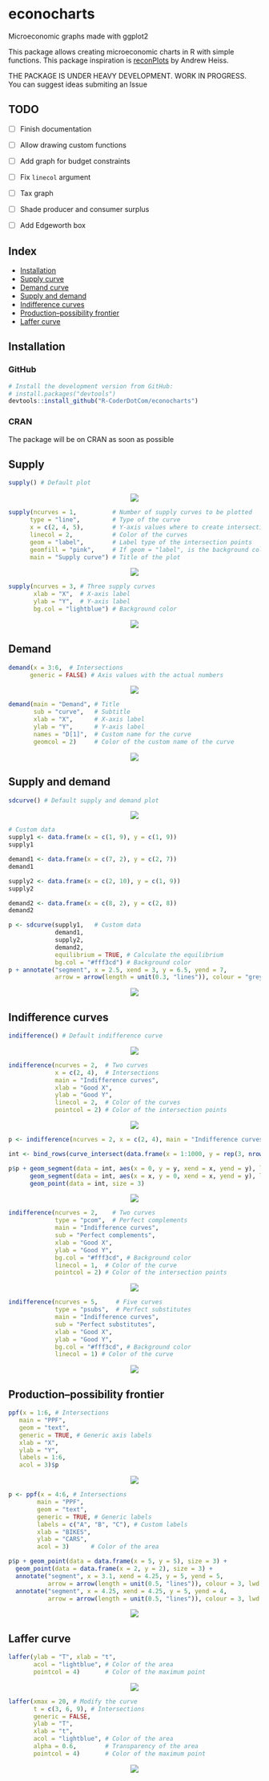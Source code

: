 # econocharts
Microeconomic graphs made with ggplot2

This package allows creating microeconomic charts in R with simple functions. This package inspiration is [reconPlots](https://github.com/andrewheiss/reconPlots) by Andrew Heiss.

THE PACKAGE IS UNDER HEAVY DEVELOPMENT. WORK IN PROGRESS. You can suggest ideas submiting an Issue

## TODO
- [ ] Finish documentation
- [ ] Allow drawing custom functions
- [ ] Add graph for budget constraints
- [ ] Fix `linecol` argument
- [ ] Tax graph
- [ ] Shade producer and consumer surplus
- [ ] Add Edgeworth box


## Index
- [Installation](#installation)
- [Supply curve](#supply)
- [Demand curve](#demand)
- [Supply and demand](#supply-and-demand)
- [Indifference curves](#indifference-curves)
- [Production–possibility frontier](#productionpossibility-frontier)
- [Laffer curve](#laffer-curve)

## Installation

### GitHub
```r
# Install the development version from GitHub:
# install.packages("devtools")
devtools::install_github("R-CoderDotCom/econocharts")
```

### CRAN
The package will be on CRAN as soon as possible

## Supply

```r
supply() # Default plot
```

<p align="center">
 <img src="https://user-images.githubusercontent.com/67192157/99189128-fa523500-275f-11eb-9dbf-44cab8f0b5e3.png">
</p>


```r
supply(ncurves = 1,          # Number of supply curves to be plotted
      type = "line",         # Type of the curve
      x = c(2, 4, 5),        # Y-axis values where to create intersections
      linecol = 2,           # Color of the curves
      geom = "label",        # Label type of the intersection points
      geomfill = "pink",     # If geom = "label", is the background color of the label
      main = "Supply curve") # Title of the plot
```

<p align="center">
 <img src="https://user-images.githubusercontent.com/67192157/99189293-cd525200-2760-11eb-8fb4-07a274c05473.png">
</p>

```r
supply(ncurves = 3, # Three supply curves
       xlab = "X",  # X-axis label
       ylab = "Y",  # Y-axis label
       bg.col = "lightblue") # Background color
```

<p align="center">
 <img src="https://user-images.githubusercontent.com/67192157/99189367-24582700-2761-11eb-90e1-0024d611180c.png">
</p>


## Demand

```r
demand(x = 3:6,  # Intersections
      generic = FALSE) # Axis values with the actual numbers
```
<p align="center">
 <img src="https://user-images.githubusercontent.com/67192157/99189443-74cf8480-2761-11eb-9e41-f37fd0d19413.png">
</p>


```r
demand(main = "Demand", # Title
       sub = "curve",   # Subtitle
       xlab = "X",      # X-axis label
       ylab = "Y",      # Y-axis label
       names = "D[1]",  # Custom name for the curve
       geomcol = 2)     # Color of the custom name of the curve
```

<p align="center">
 <img src="https://user-images.githubusercontent.com/67192157/99189716-c9bfca80-2762-11eb-94b1-e89ddddb5df7.png">
</p>


## Supply and demand

```r
sdcurve() # Default supply and demand plot
```

<p align="center">
 <img src="https://user-images.githubusercontent.com/67192157/99189746-fd025980-2762-11eb-831f-65c68e895882.png">
</p>


```r
# Custom data
supply1 <- data.frame(x = c(1, 9), y = c(1, 9))
supply1

demand1 <- data.frame(x = c(7, 2), y = c(2, 7))
demand1

supply2 <- data.frame(x = c(2, 10), y = c(1, 9))
supply2

demand2 <- data.frame(x = c(8, 2), y = c(2, 8))
demand2

p <- sdcurve(supply1,   # Custom data
             demand1,
             supply2, 
             demand2,
             equilibrium = TRUE, # Calculate the equilibrium
             bg.col = "#fff3cd") # Background color
p + annotate("segment", x = 2.5, xend = 3, y = 6.5, yend = 7,                # Add more layers
             arrow = arrow(length = unit(0.3, "lines")), colour = "grey50")
```

<p align="center">
 <img src="https://user-images.githubusercontent.com/67192157/99189792-536f9800-2763-11eb-8848-0149b743e209.png">
</p>


## Indifference curves

```r
indifference() # Default indifference curve
```

<p align="center">
 <img src="https://user-images.githubusercontent.com/67192157/99189813-769a4780-2763-11eb-95f3-a5f8cb7976a1.png">
</p>

```r
indifference(ncurves = 2,  # Two curves
             x = c(2, 4),  # Intersections
             main = "Indifference curves",
             xlab = "Good X",
             ylab = "Good Y",
             linecol = 2,  # Color of the curves
             pointcol = 2) # Color of the intersection points
```

<p align="center">
 <img src="https://user-images.githubusercontent.com/67192157/99190313-240e5a80-2766-11eb-863f-a205d4496f50.png">
</p>


```r
p <- indifference(ncurves = 2, x = c(2, 4), main = "Indifference curves", xlab = "Good X", ylab = "Good Y")

int <- bind_rows(curve_intersect(data.frame(x = 1:1000, y = rep(3, nrow(p$curve))), p$curve + 1))

p$p + geom_segment(data = int, aes(x = 0, y = y, xend = x, yend = y), lty = "dotted")  +
      geom_segment(data = int, aes(x = x, y = 0, xend = x, yend = y), lty = "dotted") +
      geom_point(data = int, size = 3)
```

<p align="center">
 <img src="https://user-images.githubusercontent.com/67192157/99189873-c547e180-2763-11eb-8b6a-7b43af760468.png">
</p>


```r
indifference(ncurves = 2,    # Two curves
             type = "pcom",  # Perfect complements
             main = "Indifference curves",
             sub = "Perfect complements",
             xlab = "Good X",
             ylab = "Good Y",
             bg.col = "#fff3cd", # Background color
             linecol = 1,  # Color of the curve
             pointcol = 2) # Color of the intersection points
```

<p align="center">
 <img src="https://user-images.githubusercontent.com/67192157/99189904-e4df0a00-2763-11eb-90a5-41898cc33f9f.png">
</p>


```r
indifference(ncurves = 5,     # Five curves
             type = "psubs",  # Perfect substitutes
             main = "Indifference curves",
             sub = "Perfect substitutes",
             xlab = "Good X",
             ylab = "Good Y",
             bg.col = "#fff3cd", # Background color
             linecol = 1) # Color of the curve
```


<p align="center">
 <img src="https://user-images.githubusercontent.com/67192157/99189953-2b346900-2764-11eb-9539-a0e5c53bde5d.png">
</p>

## Production–possibility frontier

```r
ppf(x = 1:6, # Intersections
   main = "PPF",
   geom = "text",
   generic = TRUE, # Generic axis labels
   xlab = "X",
   ylab = "Y",
   labels = 1:6,
   acol = 3)$p
```

<p align="center">
 <img src="https://user-images.githubusercontent.com/67192157/99189976-4f904580-2764-11eb-8c02-8b6486c87e2d.png">
</p>

```r
p <- ppf(x = 4:6, # Intersections
        main = "PPF",
        geom = "text",
        generic = TRUE, # Generic labels
        labels = c("A", "B", "C"), # Custom labels
        xlab = "BIKES",
        ylab = "CARS",
        acol = 3)      # Color of the area

p$p + geom_point(data = data.frame(x = 5, y = 5), size = 3) +
  geom_point(data = data.frame(x = 2, y = 2), size = 3) +
  annotate("segment", x = 3.1, xend = 4.25, y = 5, yend = 5,
           arrow = arrow(length = unit(0.5, "lines")), colour = 3, lwd = 1) +
  annotate("segment", x = 4.25, xend = 4.25, y = 5, yend = 4,
           arrow = arrow(length = unit(0.5, "lines")), colour = 3, lwd = 1)
```


<p align="center">
 <img src="https://user-images.githubusercontent.com/67192157/99190004-751d4f00-2764-11eb-85f1-d198e97bcdb0.png">
</p>


## Laffer curve
```r
laffer(ylab = "T", xlab = "t",
       acol = "lightblue", # Color of the area
       pointcol = 4)       # Color of the maximum point
```

<p align="center">
 <img src="https://user-images.githubusercontent.com/67192157/99190031-8fefc380-2764-11eb-83f5-629596437ef7.png">
</p>


```r
laffer(xmax = 20, # Modify the curve
       t = c(3, 6, 9), # Intersections
       generic = FALSE,
       ylab = "T",
       xlab = "t",
       acol = "lightblue", # Color of the area
       alpha = 0.6,        # Transparency of the area
       pointcol = 4)       # Color of the maximum point

```

<p align="center">
 <img src="https://user-images.githubusercontent.com/67192157/99190101-f379f100-2764-11eb-9c17-1673f2d93543.png">
</p>
